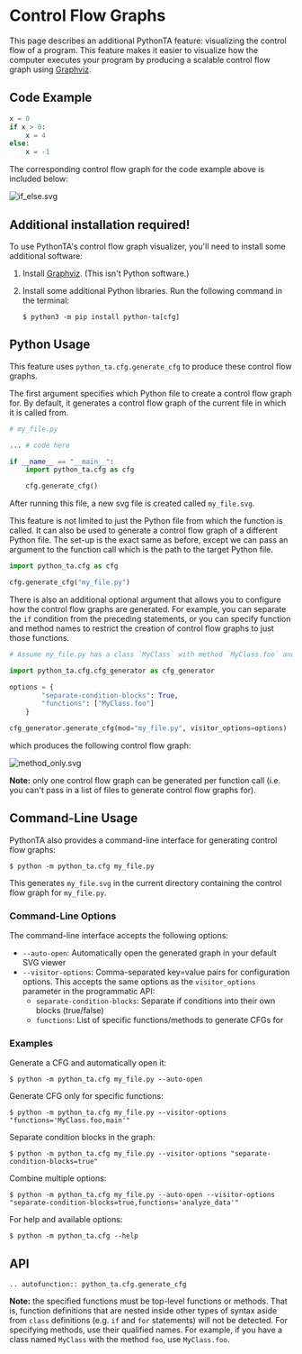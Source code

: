 # Control Flow Graphs

This page describes an additional PythonTA feature: visualizing the control flow of a program.
This feature makes it easier to visualize how the computer executes your program by producing a scalable control flow graph using [Graphviz].

## Code Example

```python
x = 0
if x > 0:
    x = 4
else:
    x = -1
```

The corresponding control flow graph for the code example above is included below:

![if_else.svg](images/if_else.svg)

## Additional installation required!

To use PythonTA's control flow graph visualizer, you'll need to install some additional software:

1. Install [Graphviz](https://www.graphviz.org/download/). (This isn't Python software.)
2. Install some additional Python libraries.
   Run the following command in the terminal:

   ```console
   $ python3 -m pip install python-ta[cfg]
   ```

## Python Usage

This feature uses `python_ta.cfg.generate_cfg` to produce these control flow graphs.

The first argument specifies which Python file to create a control flow graph for. By default, it generates a control flow graph of the current file in which it is called from.

```python
# my_file.py

... # code here

if __name__ == "__main__":
    import python_ta.cfg as cfg

    cfg.generate_cfg()
```

After running this file, a new svg file is created called `my_file.svg`.

This feature is not limited to just the Python file from which the function is called. It can also be used to generate a control flow graph of a different Python file. The set-up is the exact same as before, except we can pass an argument to the function call which is the path to the target Python file.

```python
import python_ta.cfg as cfg

cfg.generate_cfg("my_file.py")
```

There is also an additional optional argument that allows you to configure how the control flow graphs are generated. For example, you can separate the `if` condition from the preceding statements, or you can specify function and method names to restrict the creation of control flow graphs to just those functions.

```python
# Assume my_file.py has a class `MyClass` with method `MyClass.foo` and a top-level method `foo`

import python_ta.cfg.cfg_generator as cfg_generator

options = {
        "separate-condition-blocks": True,
        "functions": ["MyClass.foo"]
    }

cfg_generator.generate_cfg(mod="my_file.py", visitor_options=options)
```

which produces the following control flow graph:

![method_only.svg](images/method_only.svg)

**Note:** only one control flow graph can be generated per function call (i.e. you can't pass in a list of files to generate control flow graphs for).

## Command-Line Usage

PythonTA also provides a command-line interface for generating control flow graphs:

```console
$ python -m python_ta.cfg my_file.py
```

This generates `my_file.svg` in the current directory containing the control flow graph for `my_file.py`.

### Command-Line Options

The command-line interface accepts the following options:

- `--auto-open`: Automatically open the generated graph in your default SVG viewer
- `--visitor-options`: Comma-separated key=value pairs for configuration options. This accepts the same options as the `visitor_options` parameter in the programmatic API:
  - `separate-condition-blocks`: Separate if conditions into their own blocks (true/false)
  - `functions`: List of specific functions/methods to generate CFGs for

### Examples

Generate a CFG and automatically open it:

```console
$ python -m python_ta.cfg my_file.py --auto-open
```

Generate CFG only for specific functions:

```console
$ python -m python_ta.cfg my_file.py --visitor-options "functions='MyClass.foo,main'"
```

Separate condition blocks in the graph:

```console
$ python -m python_ta.cfg my_file.py --visitor-options "separate-condition-blocks=true"
```

Combine multiple options:

```console
$ python -m python_ta.cfg my_file.py --auto-open --visitor-options "separate-condition-blocks=true,functions='analyze_data'"
```

For help and available options:

```console
$ python -m python_ta.cfg --help
```

## API

```{eval-rst}
.. autofunction:: python_ta.cfg.generate_cfg
```

**Note:** the specified functions must be top-level functions or methods. That is, function definitions that are nested inside other types of syntax aside from `class` definitions (e.g. `if` and `for` statements) will not be detected. For specifying methods, use their qualified names. For example, if you have a class named `MyClass` with the method `foo`, use `MyClass.foo`.

[Graphviz]: https://www.graphviz.org/
